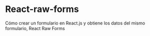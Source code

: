 # React-raw-forms
Cómo crear un formulario en React.js y obtiene los datos del mismo formulario, React Raw Forms
